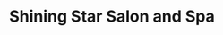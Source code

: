 ---
title: "Shining Star Salon and Spa"
url: /olongapo/shining-star-salon-and-spa/
shop: Friseur
---